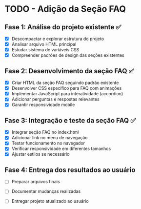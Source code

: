 # TODO - Adição da Seção FAQ

## Fase 1: Análise do projeto existente ✅
- [x] Descompactar e explorar estrutura do projeto
- [x] Analisar arquivo HTML principal
- [x] Estudar sistema de variáveis CSS
- [x] Compreender padrões de design das seções existentes

## Fase 2: Desenvolvimento da seção FAQ ✅
- [x] Criar HTML da seção FAQ seguindo padrão existente
- [x] Desenvolver CSS específico para FAQ com animações
- [x] Implementar JavaScript para interatividade (accordion)
- [x] Adicionar perguntas e respostas relevantes
- [x] Garantir responsividade mobile

## Fase 3: Integração e teste da seção FAQ ✅
- [x] Integrar seção FAQ no index.html
- [x] Adicionar link no menu de navegação
- [x] Testar funcionamento no navegador
- [x] Verificar responsividade em diferentes tamanhos
- [x] Ajustar estilos se necessário

## Fase 4: Entrega dos resultados ao usuário
- [ ] Preparar arquivos finais
- [ ] Documentar mudanças realizadas
- [ ] Entregar projeto atualizado ao usuário

